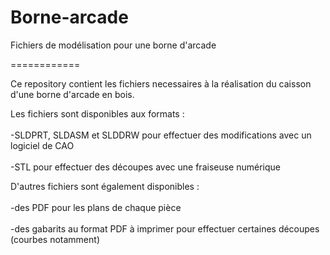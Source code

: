 Borne-arcade
============

Fichiers de modélisation pour une borne d'arcade

============

Ce repository contient les fichiers necessaires à la réalisation du caisson d'une borne d'arcade en bois. <br/>   

Les fichiers sont disponibles aux formats : <br/>   
-SLDPRT, SLDASM et SLDDRW pour effectuer des modifications avec un logiciel de CAO <br/>   
-STL pour effectuer des découpes avec une fraiseuse numérique <br/>    


D'autres fichiers sont également disponibles :  <br/>   
-des PDF pour les plans de chaque pièce <br/>   
-des gabarits au format PDF à imprimer pour effectuer certaines découpes (courbes notamment) <br/>   
